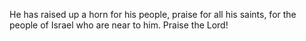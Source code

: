 He has raised up a horn for his people, praise for all his saints, for the people of Israel who are near to him. Praise the Lord!
